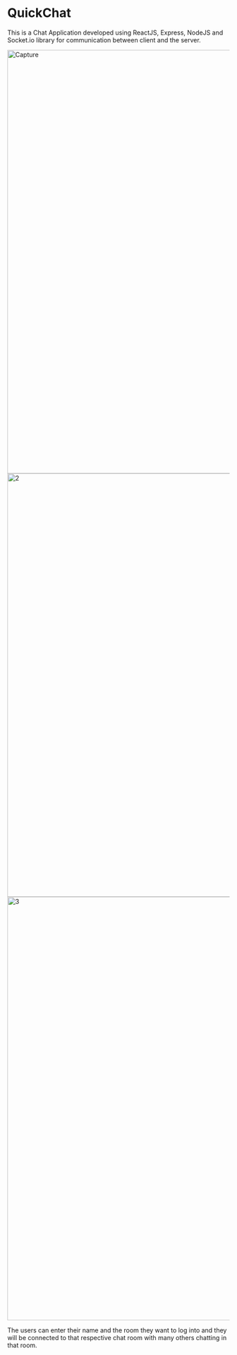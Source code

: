 # QuickChat

This is a Chat Application developed using ReactJS, Express, NodeJS and Socket.io library for communication between client and the server.

<img width="960" alt="Capture" src="https://user-images.githubusercontent.com/67601899/176355854-83c4820c-4b0c-4406-91dd-4f37cd226981.PNG">

<img width="960" alt="2" src="https://user-images.githubusercontent.com/67601899/176355868-b9a53f72-8db1-48a1-a835-6a9b546408fe.PNG">

<img width="960" alt="3" src="https://user-images.githubusercontent.com/67601899/176355880-690ecfcd-714e-4beb-80fe-74d3be4c9e9c.PNG">

The users can enter their name and the room they want to log into and they will be connected to that respective chat room with many others chatting in that room.
